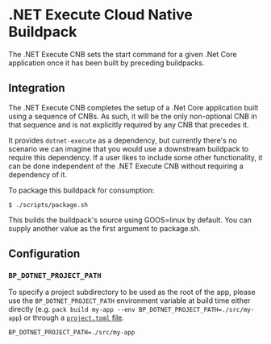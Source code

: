 # .NET Execute Cloud Native Buildpack

The .NET Execute CNB sets the start command for a given .Net Core
application once it has been built by preceding buildpacks.

## Integration

The .NET Execute CNB completes the setup of a .Net Core application
built using a sequence of CNBs. As such, it will be the only non-optional CNB
in that sequence and is not explicitly required by any CNB that precedes it.

It provides `dotnet-execute` as a dependency, but currently there's no
scenario we can imagine that you would use a downstream buildpack to require
this dependency. If a user likes to include some other functionality, it can be
done independent of the .NET Execute CNB without requiring a dependency
of it.

To package this buildpack for consumption:
```
$ ./scripts/package.sh
```
This builds the buildpack's source using GOOS=linux by default. You can supply
another value as the first argument to package.sh.

## Configuration

### `BP_DOTNET_PROJECT_PATH`
To specify a project subdirectory to be used as the root of the app, please use
the `BP_DOTNET_PROJECT_PATH` environment variable at build time either directly
(e.g. `pack build my-app --env BP_DOTNET_PROJECT_PATH=./src/my-app`) or through a
[`project.toml` file](https://github.com/buildpacks/spec/blob/main/extensions/project-descriptor.md).

```shell
BP_DOTNET_PROJECT_PATH=./src/my-app
```
